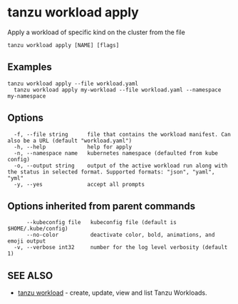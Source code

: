 # tanzu workload apply

Apply a workload of specific kind on the cluster from the file

```console
tanzu workload apply [NAME] [flags]
```

## Examples

```console
tanzu workload apply --file workload.yaml
  tanzu workload apply my-workload --file workload.yaml --namespace my-namespace
```

## Options

```console
  -f, --file string      file that contains the workload manifest. Can also be a URL (default "workload.yaml")
  -h, --help             help for apply
  -n, --namespace name   kubernetes namespace (defaulted from kube config)
  -o, --output string    output of the active workload run along with the status in selected format. Supported formats: "json", "yaml", "yml"
  -y, --yes              accept all prompts
```

## Options inherited from parent commands

```console
      --kubeconfig file   kubeconfig file (default is $HOME/.kube/config)
      --no-color          deactivate color, bold, animations, and emoji output
  -v, --verbose int32     number for the log level verbosity (default 1)
```

## SEE ALSO

* [tanzu workload](tanzu_workload.md)	 - create, update, view and list Tanzu Workloads.


